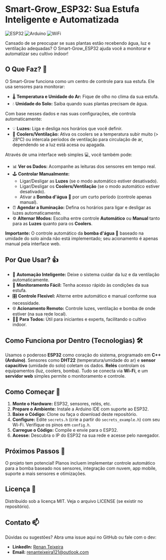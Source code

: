 # Smart-Grow_ESP32: Sua Estufa Inteligente e Automatizada

![ESP32](https://img.shields.io/badge/ESP32-000000?style=for-the-badge&logo=espressif&logoColor=white)
![Arduino](https://img.shields.io/badge/Arduino-00979D?style=for-the-badge&logo=Arduino&logoColor=white)
![WiFi](https://img.shields.io/badge/WiFi-1ABCFE?style=for-the-badge&logo=wifi&logoColor=white)


Cansado de se preocupar se suas plantas estão recebendo água, luz e ventilação adequadas? O Smart-Grow_ESP32 ajuda você a monitorar e automatizar seu cultivo indoor!

## O Que Faz? 🤔

O Smart-Grow funciona como um centro de controle para sua estufa. Ele usa sensores para monitorar:

*   🌡️ **Temperatura e Umidade do Ar:** Fique de olho no clima da sua estufa.
*   💧 **Umidade do Solo:** Saiba quando suas plantas precisam de água.

Com base nesses dados e nas suas configurações, ele controla automaticamente:

*   💡 **Luzes:** Liga e desliga nos horários que você definir.
*   💨 **Coolers/Ventilação:** Ativa os coolers se a temperatura subir muito (> 28°C) ou intercala períodos de ventilação para circulação de ar, dependendo se a luz está acesa ou apagada.

Através de uma interface web simples 💻, você também pode:

*   📊 **Ver os Dados:** Acompanhe as leituras dos sensores em tempo real.
*   🕹️ **Controlar Manualmente:**
    *   Ligar/Desligar as **Luzes** (se o modo automático estiver desativado).
    *   Ligar/Desligar os **Coolers/Ventilação** (se o modo automático estiver desativado).
    *   Ativar a **Bomba d'água** 🚿 por um curto período (controle apenas manual).
*   ⏰ **Agendar a Iluminação:** Defina os horários para ligar e desligar as luzes automaticamente.
*   ⚙️ **Alternar Modos:** Escolha entre controle **Automático** ou **Manual** tanto para as **Luzes** quanto para os **Coolers**.

**Importante:** O controle automático da **bomba d'água** 🚿 baseado na umidade do solo ainda não está implementado; seu acionamento é apenas manual pela interface web.

## Por Que Usar? 👍

*   🤖 **Automação Inteligente:** Deixe o sistema cuidar da luz e da ventilação automaticamente.
*   👀 **Monitoramento Fácil:** Tenha acesso rápido às condições da sua estufa.
*   🎛️ **Controle Flexível:** Alterne entre automático e manual conforme sua necessidade.
*   🌐 **Acionamento Remoto:** Controle luzes, ventilação e bomba de onde estiver (na sua rede local).
*   🧑‍🌾 **Para Todos:** Útil para iniciantes e experts, facilitando o cultivo indoor.

## Como Funciona por Dentro (Tecnologias) 🛠️

Usamos o poderoso **ESP32** como coração do sistema, programado em **C++ (Arduino)**. Sensores como **DHT22** (temperatura/umidade do ar) e **sensor capacitivo** (umidade do solo) coletam os dados. **Relés** controlam os equipamentos (luz, coolers, bomba). Tudo se conecta via **Wi-Fi**, e um **servidor web** simples permite o monitoramento e controle.

## Como Começar 🚀

1.  **Monte o Hardware:** ESP32, sensores, relés, etc.
2.  **Prepare o Ambiente:** Instale a Arduino IDE com suporte ao ESP32.
3.  **Baixe o Código:** Clone ou faça o download deste repositório.
4.  **Configure:** Edite `secrets.h` (crie a partir do `secrets_example.h`) com seu Wi-Fi. Verifique os pinos em `config.h`.
5.  **Carregue o Código:** Compile e envie para o ESP32.
6.  **Acesse:** Descubra o IP do ESP32 na sua rede e acesse pelo navegador.

## Próximos Passos 🔮

O projeto tem potencial! Planos incluem implementar controle automático para a bomba baseado nos sensores, integração com nuvem, app mobile, suporte a mais sensores e otimizações.

## Licença 📜

Distribuído sob a licença MIT. Veja o arquivo LICENSE (se existir no repositório).

## Contato 📫

Dúvidas ou sugestões? Abra uma issue aqui no GitHub ou fale com o dev:

*   **LinkedIn:** [Renan Teixeira](https://www.linkedin.com/in/renaneteixeira/)
*   **Email:** renanteixeira121@outlook.com

